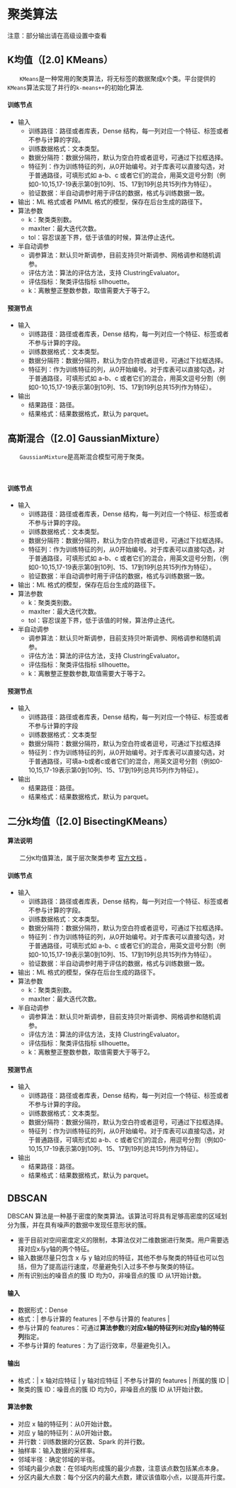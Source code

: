# 聚类算法

注意：部分输出请在高级设置中查看

## K均值（[2.0] KMeans）

&nbsp;&nbsp;&nbsp;&nbsp;&nbsp;&nbsp;&nbsp;`KMeans`是一种常用的聚类算法，将无标签的数据聚成`K`个类。平台提供的`KMeans`算法实现了并行的`k-means++`的初始化算法.

#### 训练节点

- 输入
  - 训练路径：路径或者库表，Dense 结构，每一列对应一个特征、标签或者不参与计算的字段。
  - 训练数据格式：文本类型。
  - 数据分隔符：数据分隔符，默认为空白符或者逗号，可通过下拉框选择。
  - 特征列：作为训练特征的列，从0开始编号。对于库表可以直接勾选，对于普通路径，可填形式如 a-b、c 或者它们的混合，用英文逗号分割（例如0-10,15,17-19表示第0到10列、15、17到19列总共15列作为特征）。
  - 验证数据：半自动调参时用于评估的数据，格式与训练数据一致。
- 输出：ML 格式或者 PMML 格式的模型，保存在后台生成的路径下。
- 算法参数
  - k：聚类类别数。
  - maxIter：最大迭代次数。
  - tol：容忍误差下界，低于该值的时候，算法停止迭代。
- 半自动调参
  - 调参算法：默认贝叶斯调参，目前支持贝叶斯调参、网格调参和随机调参。
  - 评估方法：算法的评估方法，支持 ClustringEvaluator。
  - 评估指标：聚类评估指标 sllhouette。
  - k：离散整正整数参数，取值需要大于等于2。

#### 预测节点

- 输入
  - 训练路径：路径或者库表，Dense 结构，每一列对应一个特征、标签或者不参与计算的字段。
  - 训练数据格式：文本类型。
  - 数据分隔符：数据分隔符，默认为空白符或者逗号，可通过下拉框选择。
  - 特征列：作为训练特征的列，从0开始编号。对于库表可以直接勾选，对于普通路径，可填形式如 a-b、c 或者它们的混合，用英文逗号分割（例如0-10,15,17-19表示第0到10列、15、17到19列总共15列作为特征）。
- 输出
  - 结果路径：路径。
  - 结果格式：结果数据格式，默认为 parquet。

## 高斯混合（[2.0] GaussianMixture）

&nbsp;&nbsp;&nbsp;&nbsp;&nbsp;&nbsp;&nbsp;`GaussianMixture`是高斯混合模型可用于聚类。

​	

#### 训练节点

- 输入
  - 训练路径：路径或者库表，Dense 结构，每一列对应一个特征、标签或者不参与计算的字段。
  - 训练数据格式：文本类型。
  - 数据分隔符：数据分隔符，默认为空白符或者逗号，可通过下拉框选择。
  - 特征列：作为训练特征的列，从0开始编号。对于库表可以直接勾选，对于普通路径，可填形式如 a-b、c 或者它们的混合，用英文逗号分割，（例如0-10,15,17-19表示第0到10列、15、17到19列总共15列作为特征）。
  - 验证数据：半自动调参时用于评估的数据，格式与训练数据一致。
- 输出：ML 格式的模型，保存在后台生成的路径下。
- 算法参数
  - k：聚类类别数。
  - maxIter：最大迭代次数。
  - tol：容忍误差下界，低于该值的时候，算法停止迭代。
- 半自动调参
  - 调参算法：默认贝叶斯调参，目前支持贝叶斯调参、网格调参和随机调参。
  - 评估方法：算法的评估方法，支持 ClustringEvaluator。
  - 评估指标：聚类评估指标 sllhouette。
  - k：离散整正整数参数,取值需要大于等于2。

#### 预测节点

- 输入
  - 训练路径：路径或者库表，Dense 结构，每一列对应一个特征、标签或者不参与计算的字段
  - 训练数据格式：文本类型
  - 数据分隔符：数据分隔符，默认为空白符或者逗号，可通过下拉框选择
  - 特征列：作为训练特征的列，从0开始编号。对于库表可以直接勾选，对于普通路径，可填a-b或者c或者它们的混合，用英文逗号分割（例如0-10,15,17-19表示第0到10列、15、17到19列总共15列作为特征）。
- 输出
  - 结果路径：路径。 
  - 结果格式：结果数据格式，默认为 parquet。 

## 二分k均值（[2.0] BisectingKMeans）

#### 算法说明

&nbsp;&nbsp;&nbsp;&nbsp;&nbsp;&nbsp;&nbsp;二分`K`均值算法，属于层次聚类参考 [官方文档](http://citeseerx.ist.psu.edu/viewdoc/summary?doi=10.1.1.125.9225) 。

#### 训练节点

- 输入
  - 训练路径：路径或者库表，Dense 结构，每一列对应一个特征、标签或者不参与计算的字段。
  - 训练数据格式：文本类型。
  - 数据分隔符：数据分隔符，默认为空白符或者逗号，可通过下拉框选择。
  - 特征列：作为训练特征的列，从0开始编号。对于库表可以直接勾选，对于普通路径，可填形式如 a-b、c 或者它们的混合，用英文逗号分割（例如0-10,15,17-19表示第0到10列、15、17到19列总共15列作为特征）。
  - 验证数据：半自动调参时用于评估的数据，格式与训练数据一致。
- 输出：ML 格式的模型，保存在后台生成的路径下。
- 算法参数
  - k：聚类类别数。
  - maxIter：最大迭代次数。
- 半自动调参
  - 调参算法：默认贝叶斯调参，目前支持贝叶斯调参、网格调参和随机调参。
  - 评估方法：算法的评估方法，支持 ClustringEvaluator。
  - 评估指标：聚类评估指标 sllhouette。
  - k：离散整正整数参数，取值需要大于等于2。

#### 预测节点

- 输入
  - 训练路径：路径或者库表，Dense 结构，每一列对应一个特征、标签或者不参与计算的字段。
  - 训练数据格式：文本类型。
  - 数据分隔符：数据分隔符，默认为空白符或者逗号，可通过下拉框选择。
  - 特征列：作为训练特征的列，从0开始编号。对于库表可以直接勾选，对于普通路径，可填形式如 a-b、c 或者它们的混合，用逗号分割（例如0-10,15,17-19表示第0到10列、15、17到19列总共15列作为特征）。
- 输出
  - 结果路径：路径。
  - 结果格式：结果数据格式，默认为 parquet。

## DBSCAN

DBSCAN 算法是一种基于密度的聚类算法。该算法可将具有足够高密度的区域划分为簇，并在具有噪声的数据中发现任意形状的簇。

- 鉴于目前对空间密度定义的限制，本算法仅对二维数据进行聚类。用户需要选择对应x与y轴的两个特征。
- 输入数据尽量只包含 x 与 y 轴对应的特征，其他不参与聚类的特征也可以包括，但为了提高运行速度，尽量避免引入过多不参与聚类的特征。
- 所有识别出的噪音点的簇 ID 均为0，非噪音点的簇 ID 从1开始计数。

#### 输入 

- 数据形式：Dense
- 格式：| 参与计算的 features | 不参与计算的 features |
- 参与计算的 features：可通过**算法参数**的**对应x轴的特征列**和**对应y轴的特征列**指定。
- 不参与计算的 features：为了运行效率，尽量避免引入。

#### 输出

- 格式：| x 轴对应特征 | y 轴对应特征 | 不参与计算的 features | 所属的簇 ID |
- 聚类的簇 ID：噪音点的簇 ID 均为0，非噪音点的簇 ID 从1开始计数。

#### 算法参数

- 对应 x 轴的特征列：从0开始计数。
- 对应 y 轴的特征列：从0开始计数。
- 并行数：训练数据的分区数、Spark 的并行数。
- 抽样率：输入数据的采样率。
- 邻域半径：确定邻域的半径。
- 邻域内最少点数：在邻域内形成簇的最少点数，注意该点数包括某点本身。
- 分区内最大点数：每个分区内的最大点数，建议该值取小点，以提高并行度。
